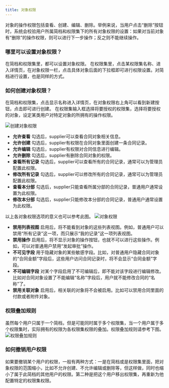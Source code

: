 ```yaml
---
title: 对象权限
---
```


对象的操作权限包括查看、创建、编辑、删除。举例来说，当用户点击“删除”按钮时，系统会校验用户所属简档和权限集下的所有对象权限的设置：如果对当前对象有“删除”的操作权限，则可以进行下一步操作；反之则不能继续操作。

### 哪里可以设置对象权限？

在简档和权限集里，都可以设置对象权限。
在权限集里，点击某权限集名称、进入详情页，在对象权限一栏，点击具体对象后面的下拉框即可进行权限设置。对简档进行设置，也是同样的方式。

### 如何创建对象权限？

在简档和权限集，点击显示名称进入详情页，在对象权限右上角可以看到新建按钮，点击即可进行创建。
在权限集输入框选择将要授权的权限集，选择将要授权的对象，设定某类用户对特定对象的所拥有的操作权限。

![创建对象权限](/img/authority_management/创建对象权限.png)

- **允许查看**
      勾选后，supplier可以查看合同对象相关信息。
- **允许创建**
      勾选后，supplier有权限在合同对象里面创建一条合同记录。
- **允许编辑**
      勾选后，supplier有权限对合同信息进行编辑。
- **允许删除**
      勾选后，supplier有删除合同对象的权限。
- **查看所有记录**
      勾选后，supplier可以查看所有的合同记录，通常可以为管理员配置此权限。
- **修改所有记录**
      勾选后，supplier可以修改所有的合同记录，通常可以为管理员配置此权限。
- **查看本分部**
      勾选后，supplier只能查看所属分部的合同记录，普通用户通常设置为此权限。
- **修改本分部**
      勾选后，supplier只能修改本分部的合同记录，普通用户通常设置为此权限。

以上各对象权限选项的意义也可以参考此图。
![对象权限](/img/authority_management/对象权限.png)

- **禁用列表视图**
      启用后，将不能看到对象的这些列表视图。例如，普通用户可以禁用“所有记录”这一项，而只展示“我的记录”这一项列表视图。
- **禁用操作**
      启用后，将不显示对象的操作按钮，也就不可以进行这些操作。例如，可以对普通用户禁用“发起审批”操作。
- **不可见字段**
      用于隐藏对象的某些敏感字段。比如，对普通用户隐藏合同对象的“合同金额”字段后，这些用户访问合同记录时，将不会显示“合同金额”字段。
- **不可编辑字段**
      对某个字段启用了不可编辑后，即不能对该字段进行编辑修改。比如对合同对象设置了不能编辑“名称”字段后，用户就不能修改合同的“名称”了。
- **禁用关联对象**
      启用后，相关联的对象将不会被启用。比如可以禁用合同里面的付款或者附件对象。

### 权限叠加规则

虽然每个用户只属于一个简档，但是可能同时属于多个权限集，当一个用户属于多个权限集时，实际拥有的权限为各权限集权限的叠加。权限叠加规则请参考下图。
![权限叠加规则](/img/authority_management/权限叠加规则.png)

### 如何撤销用户权限

如果要撤销某个用户的权限，一般有两种方式：一是在简档或是权限集里面，把对象权限的范围缩小，比如不允许创建、不允许编辑或删除等，但这样做，同时也缩小了属于此简档的其他用户的权限。第二种是把这个用户移出权限集，再重新为他配置特定的权限集权限。
